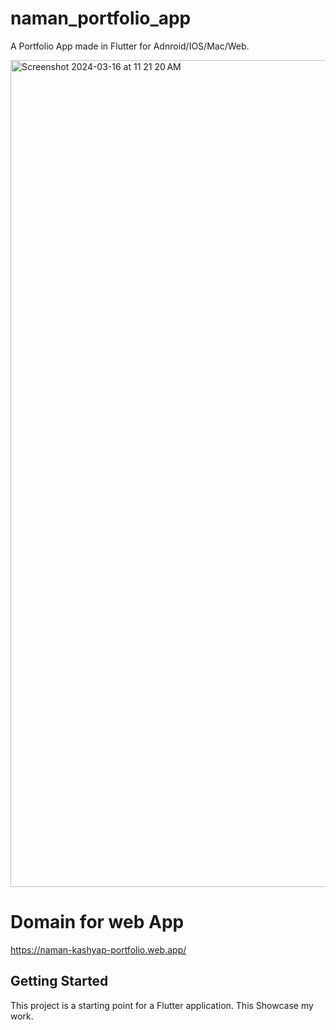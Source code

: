 # naman_portfolio_app

A Portfolio App made in Flutter for Adnroid/IOS/Mac/Web.


<img width="1323" alt="Screenshot 2024-03-16 at 11 21 20 AM" src="https://github.com/namankk/naman_portfolio_app/assets/42471501/d0a1a955-0217-4ec4-a54e-42c2d2779ebe">


# Domain for web App
https://naman-kashyap-portfolio.web.app/


## Getting Started

This project is a starting point for a Flutter application.
This Showcase my work.


